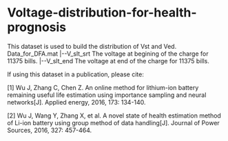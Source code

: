 # Voltage-distribution-for-health-prognosis

This dataset is used to build the distribution of Vst and Ved.
Data_for_DFA.mat
|--V_slt_srt  The voltage at begining of the charge for 11375 bills.
|--V_slt_end  The voltage at end of the charge for 11375 bills.

If using this dataset in a publication, please cite: 

[1] Wu J, Zhang C, Chen Z. An online method for lithium-ion battery remaining useful life estimation using importance sampling and neural networks[J]. Applied energy, 2016, 173: 134-140.

[2] Wu J, Wang Y, Zhang X, et al. A novel state of health estimation method of Li-ion battery using group method of data handling[J]. Journal of Power Sources, 2016, 327: 457-464.

